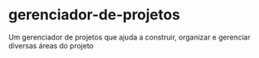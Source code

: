 # gerenciador-de-projetos
Um gerenciador de projetos que ajuda a construir, organizar e gerenciar diversas áreas do projeto 
